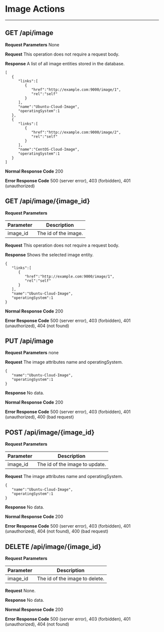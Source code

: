 # Image Actions
***

## GET /api/image

**Request Parameters** None

**Request** This operation does not require a request body.

**Response** A list of all image entities stored in the database.

```
[  
   {  
      "links":[  
         {  
            "href":"http://example.com:9000/image/1",
            "rel":"self"
         }
      ],
      "name":"Ubuntu-Cloud-Image",
      "operatingSystem":1
   },
   {  
      "links":[  
         {  
            "href":"http://example.com:9000/image/2",
            "rel":"self"
         }
      ],
      "name":"CentOS-Cloud-Image",
      "operatingSystem":1
   }
]
```

**Normal Response Code** 200

**Error Response Code** 500 (server error), 403 (forbidden), 401 (unauthorized)

## GET /api/image/{image_id}

**Request Parameters**

Parameter     | Description
------------- | -------------
image_id      | The id of the image.

**Request** This operation does not require a request body.

**Response** Shows the selected image entity.

```
{  
   "links":[  
      {  
         "href":"http://example.com:9000/image/1",
         "rel":"self"
      }
   ],
   "name":"Ubuntu-Cloud-Image",
   "operatingSystem":1
}
```

**Normal Response Code** 200

**Error Response Code** 500 (server error), 403 (forbidden), 401 (unauthorized), 404 (not found)

## PUT /api/image

**Request Parameters** none

**Request** The image attributes name and operatingSystem.

```
{  
   "name":"Ubuntu-Cloud-Image",
   "operatingSystem":1
}    
```

**Response** No data.

**Normal Response Code** 200

**Error Response Code** 500 (server error), 403 (forbidden), 401 (unauthorized), 400 (bad request)

## POST /api/image/{image_id}

**Request Parameters** 

Parameter     | Description
------------- | -------------
image_id      | The id of the image to update.

**Request** The image attributes name and operatingSystem.

```
{  
   "name":"Ubuntu-Cloud-Image",
   "operatingSystem":1
}
```

**Response** No data.

**Normal Response Code** 200

**Error Response Code** 500 (server error), 403 (forbidden), 401 (unauthorized), 404 (not found), 400 (bad request)

## DELETE /api/image/{image_id}

**Request Parameters** 

Parameter     | Description
------------- | -------------
image_id   | The id of the image to delete.

**Request** None.

**Response** No data.

**Normal Response Code** 200

**Error Response Code** 500 (server error), 403 (forbidden), 401 (unauthorized), 404 (not found)